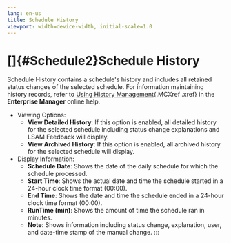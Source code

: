 ```yaml
---
lang: en-us
title: Schedule History
viewport: width=device-width, initial-scale=1.0
---
```


#  []{#Schedule2}Schedule History 
Schedule History contains a schedule\'s history and includes all
retained status changes of the selected schedule. For information
maintaining history records, refer to [Using History Management](../UI/Enterprise-Manager/Using-History-Management.md){.MCXref
.xref} in the **Enterprise Manager** online help.

-   Viewing Options:
    -   **View Detailed History**: If this option is enabled, all
        detailed history for the selected schedule including status
        change explanations and LSAM Feedback will display.
    -   **View Archived History**: If this option is enabled, all
        archived history for the selected schedule will display.
-   Display Information:
    -   **Schedule Date**: Shows the date of the daily schedule for
        which the schedule processed.
    -   **Start Time**: Shows the actual date and time the schedule
        started in a 24-hour clock time format (00:00).
    -   **End Time**: Shows the date and time the schedule ended in a
        24-hour clock time format (00:00).
    -   **RunTime (min)**: Shows the amount of time the schedule ran in
        minutes.
    -   **Note**: Shows information including status change,
        explanation, user, and date-time stamp of the manual change.
:::

 

